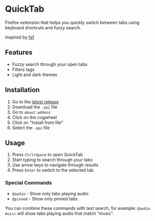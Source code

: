 # QuickTab

Firefox extension that helps you quickly switch between tabs using keyboard shortcuts and fuzzy search.

Inspired by [fzf](https://github.com/junegunn/fzf).

## Features

- Fuzzy search through your open tabs
- Filters tags
- Light and dark themes

## Installation

1. Go to the [latest release](https://github.com/Myouboku/QuickTab/releases/latest)
2. Download the `.xpi` file
3. Go to `about:addons`
4. Click on the cogwheel
5. Click on "Install from file"
6. Select the `.xpi` file

## Usage

1. Press `Ctrl+Space` to open QuickTab
2. Start typing to search through your tabs
3. Use arrow keys to navigate through results
4. Press `Enter` to switch to the selected tab

### Special Commands

- `@audio` - Show only tabs playing audio
- `@pinned` - Show only pinned tabs

You can combine these commands with text search, for example: `@audio music` will show tabs playing audio that match "music".
